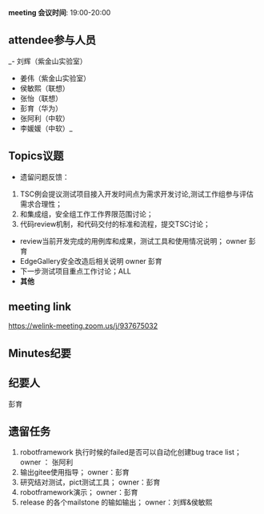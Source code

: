 **meeting 会议时间**: 19:00-20:00

## attendee参与人员
 _- 刘辉（紫金山实验室）
- 姜伟（紫金山实验室）
- 侯敏熙（联想）
- 张怡（联想）
- 彭育（华为）
- 张阿利（中软）
- 李媛媛（中软）_ 
## Topics议题

- 遗留问题反馈：
1.    TSC例会提议测试项目接入开发时间点为需求开发讨论,测试工作组参与评估需求合理性；
2.    和集成组，安全组工作工作界限范围讨论；
3.    代码review机制，和代码交付的标准和流程，提交TSC讨论；
- review当前开发完成的用例库和成果，测试工具和使用情况说明；  owner 彭育
- EdgeGallery安全改造后相关说明 owner 彭育
- 下一步测试项目重点工作讨论；ALL
- **其他**

## meeting link
 https://welink-meeting.zoom.us/j/937675032
## Minutes纪要
## 纪要人
 彭育

## 遗留任务

1. robotframework 执行时候的failed是否可以自动化创建bug trace list； owner ： 张阿利
2. 输出gitee使用指导；  owner：彭育
3. 研究结对测试，pict测试工具；  owner：彭育
4. robotframework演示；   owner：彭育
5. release 的各个mailstone 的输如输出；  owner：刘辉&侯敏熙




